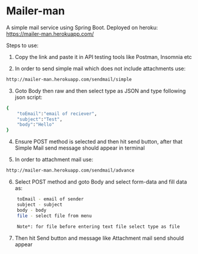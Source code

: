 # Mailer-man

A simple mail service using Spring Boot.
Deployed on heroku: https://mailer-man.herokuapp.com/

Steps to use:

1. Copy the link and paste it in API testing tools like Postman, Insomnia etc

2. In order to send simple mail which does not include attachments use: 
```bash
http://mailer-man.herokuapp.com/sendmail/simple
```
3. Goto Body then raw and then select type as JSON and type following json script:
```bash
{
    "toEmail":"email of reciever",
    "subject":"Test",
    "body":"Hello"
}
```
4. Ensure POST method is selected and then hit send button, after that Simple Mail send message should appear in terminal

5. In order to attachment mail use:
```bash
http://mailer-man.herokuapp.com/sendmail/advance
```
6. Select POST method and goto Body and select form-data and fill data as:
```bash
    toEmail - email of sender
    subject - subject
    body - body
    file - select file from menu
    
    Note*: for file before entering text file select type as file
```

7. Then hit Send button and message like Attachment mail send should appear
